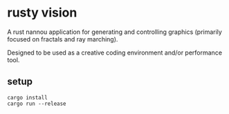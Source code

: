 # rusty vision

A rust nannou application for generating and controlling graphics (primarily focused on fractals and ray marching).

Designed to be used as a creative coding environment and/or performance tool.

## setup

```
cargo install
cargo run --release
```
